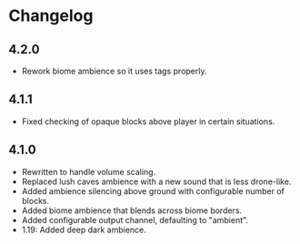 # Changelog

## 4.2.0

* Rework biome ambience so it uses tags properly.

## 4.1.1

* Fixed checking of opaque blocks above player in certain situations.

## 4.1.0

* Rewritten to handle volume scaling.
* Replaced lush caves ambience with a new sound that is less drone-like.
* Added ambience silencing above ground with configurable number of blocks.
* Added biome ambience that blends across biome borders.
* Added configurable output channel, defaulting to "ambient".
* 1.19: Added deep dark ambience.
